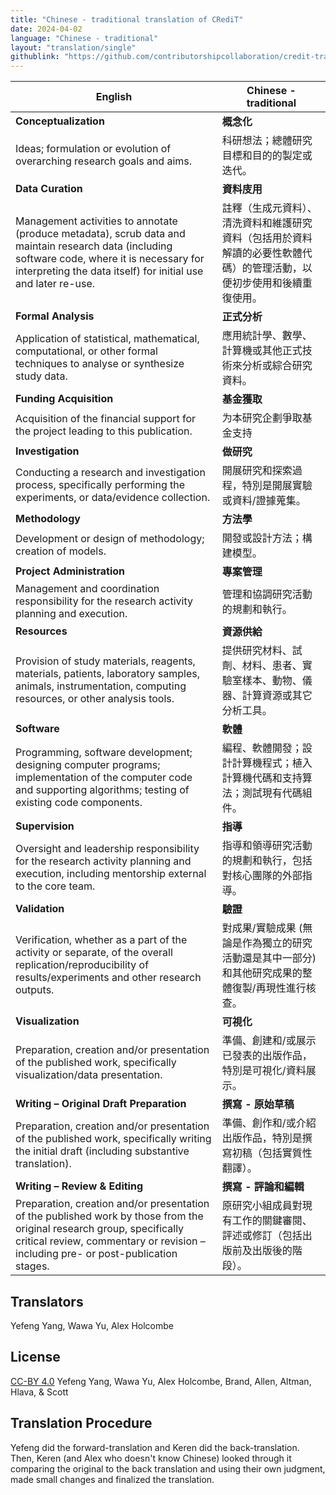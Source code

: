 ```yaml
---
title: "Chinese - traditional translation of CRediT"
date: 2024-04-02
language: "Chinese - traditional"
layout: "translation/single"
githublink: "https://github.com/contributorshipcollaboration/credit-translation/blob/main/translations/credit_translation_tc.json"
---
```


| English | Chinese - traditional |
| --- | --- |
| **Conceptualization** | **概念化** |
| Ideas; formulation or evolution of overarching research goals and aims. | 科研想法；總體研究目標和目的的製定或迭代。 |
| **Data Curation** | **資料庋用** |
| Management activities to annotate (produce metadata), scrub data and maintain research data (including software code, where it is necessary for interpreting the data itself) for initial use and later re-use. | 註釋（生成元資料）、清洗資料和維護研究資料（包括用於資料解讀的必要性軟體代碼）的管理活動，以便初步使用和後續重復使用。 |
| **Formal Analysis** | **正式分析** |
| Application of statistical, mathematical, computational, or other formal techniques to analyse or synthesize study data. | 應用統計學、數學、計算機或其他正式技術來分析或綜合研究資料。 |
| **Funding Acquisition** | **基金獲取** |
| Acquisition of the financial support for the project leading to this publication. | 为本研究企劃爭取基金支持 |
| **Investigation** | **做研究** |
| Conducting a research and investigation process, specifically performing the experiments, or data/evidence collection. | 開展研究和探索過程，特別是開展實驗或資料/證據蒐集。 |
| **Methodology** | **方法學** |
| Development or design of methodology; creation of models. | 開發或設計方法；構建模型。 |
| **Project Administration** | **專案管理** |
| Management and coordination responsibility for the research activity planning and execution. | 管理和協調研究活動的規劃和執行。 |
| **Resources** | **資源供給** |
| Provision of study materials, reagents, materials, patients, laboratory samples, animals, instrumentation, computing resources, or other analysis tools. | 提供研究材料、試劑、材料、患者、實驗室樣本、動物、儀器、計算資源或其它分析工具。 |
| **Software** | **軟體** |
| Programming, software development; designing computer programs; implementation of the computer code and supporting algorithms; testing of existing code components. | 編程、軟體開發；設計計算機程式；植入計算機代碼和支持算法；測試現有代碼組件。 |
| **Supervision** | **指導** |
| Oversight and leadership responsibility for the research activity planning and execution, including mentorship external to the core team. | 指導和領導研究活動的規劃和執行，包括對核心團隊的外部指導。 |
| **Validation** | **驗證** |
| Verification, whether as a part of the activity or separate, of the overall replication/reproducibility of results/experiments and other research outputs. |  對成果/實驗成果 (無論是作為獨立的研究活動還是其中一部分) 和其他研究成果的整體復製/再現性進行核查。 |
| **Visualization** | **可視化** |
| Preparation, creation and/or presentation of the published work, specifically visualization/data presentation. | 準備、創建和/或展示已發表的出版作品，特別是可視化/資料展示。 |
| **Writing – Original Draft Preparation** | **撰寫 - 原始草稿** |
| Preparation, creation and/or presentation of the published work, specifically writing the initial draft (including substantive translation). | 準備、創作和/或介紹出版作品，特別是撰寫初稿（包括實質性翻譯）。 |
| **Writing – Review & Editing** | **撰寫 - 評論和編輯** |
| Preparation, creation and/or presentation of the published work by those from the original research group, specifically critical review, commentary or revision – including pre- or post-publication stages. | 原研究小組成員對現有工作的關鍵審閱、評述或修訂（包括出版前及出版後的階段）。 |

## Translators

Yefeng  Yang, Wawa  Yu, Alex  Holcombe


## License

[CC-BY 4.0](https://creativecommons.org/licenses/by/4.0/) Yefeng  Yang, Wawa  Yu, Alex  Holcombe, Brand, Allen, Altman, Hlava, & Scott
## Translation Procedure

Yefeng did the forward-translation and Keren did the back-translation. Then, Keren (and Alex who doesn't know Chinese) looked through it comparing the original to the back translation and using their own judgment, made small changes and finalized the translation.

